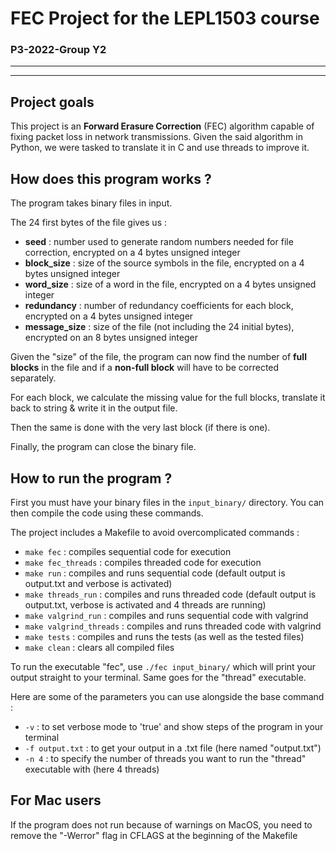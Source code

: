 # FEC Project for the LEPL1503 course

### P3-2022-Group Y2

---
---
## Project goals

This project is an **Forward Erasure Correction** (FEC) algorithm capable of fixing packet loss in network transmissions.
Given the said algorithm in Python, we were tasked to translate it in C and use threads to improve it.
## How does this program works ?

The program takes binary files in input.

The 24 first bytes of the file gives us :
- **seed** : number used to generate random numbers needed for file correction, encrypted on a 4 bytes unsigned integer
- **block_size** : size of the source symbols in the file, encrypted on a 4 bytes unsigned integer
- **word_size** : size of a word in the file, encrypted on a 4 bytes unsigned integer
- **redundancy** : number of redundancy coefficients for each block, encrypted on a 4 bytes unsigned integer
- **message_size** : size of the file (not including the 24 initial bytes), encrypted on an 8 bytes unsigned integer

Given the "size" of the file, the program can now find the number of **full blocks** in the file and if a **non-full block** will have to be corrected separately.

For each block, we calculate the missing value for the full blocks, translate it back to string & write it in the output file.

Then the same is done with the very last block (if there is one).

Finally, the program can close the binary file.
## How to run the program ?

First you must have your binary files in the `input_binary/` directory.
You can then compile the code using these commands.

The project includes a Makefile to avoid overcomplicated commands :
- `make fec` : compiles sequential code for execution
- `make fec_threads` : compiles threaded code for execution
- `make run` : compiles and runs sequential code (default output is output.txt and verbose is activated)
- `make threads_run` : compiles and runs threaded code (default output is output.txt, verbose is activated and 4 threads are running)
- `make valgrind_run` : compiles and runs sequential code with valgrind
- `make valgrind_threads` : compiles and runs threaded code with valgrind
- `make tests` : compiles and runs the tests (as well as the tested files)
- `make clean` : clears all compiled files

To run the executable "fec", use `./fec input_binary/` which will print your output straight to your terminal.
Same goes for the "thread" executable.

Here are some of the parameters you can use alongside the base command :
- `-v` : to set verbose mode to 'true' and show steps of the program in your terminal
- `-f output.txt` : to get your output in a .txt file (here named "output.txt")
- `-n 4` : to specify the number of threads you want to run the "thread" executable with (here 4 threads)
## For Mac users

If the program does not run because of warnings on MacOS, you need to remove the "-Werror" flag in CFLAGS at the beginning of the Makefile